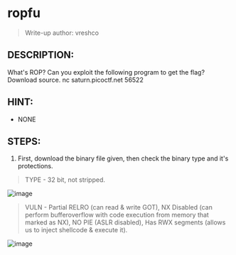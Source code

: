 # ropfu
> Write-up author: vreshco
## DESCRIPTION:
What's ROP? Can you exploit the following program to get the flag? Download source. nc saturn.picoctf.net 56522
## HINT:
- NONE
## STEPS:
1. First, download the binary file given, then check the binary type and it's protections.

> TYPE - 32 bit, not stripped.

![image](https://user-images.githubusercontent.com/70703371/217817473-ecb19db2-e5c6-41a2-baad-1d5f05520313.png)

> VULN - Partial RELRO (can read & write GOT), NX Disabled (can perform bufferoverflow with code execution from memory that marked as NX), NO PIE (ASLR disabled), Has RWX segments (allows us to inject shellcode & execute it). 

![image](https://user-images.githubusercontent.com/70703371/217817687-bcf2af08-a1d4-4a54-a41c-b82b226ab3cb.png)


